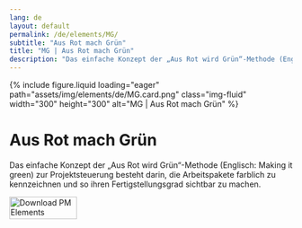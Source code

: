 ```yaml
---
lang: de
layout: default
permalink: /de/elements/MG/
subtitle: "Aus Rot mach Grün"
title: "MG | Aus Rot mach Grün"
description: "Das einfache Konzept der „Aus Rot wird Grün“-Methode (Englisch: Making it green) zur Projektsteuerung besteht darin, die Arbeitspakete farblich zu kennzeichnen und so ihren Fertigstellungsgrad sichtbar zu machen."
---
```


{% include figure.liquid loading="eager" path="assets/img/elements/de/MG.card.png" class="img-fluid" width="300" height="300" alt="MG | Aus Rot mach Grün" %}

# Aus Rot mach Grün

Das einfache Konzept der „Aus Rot wird Grün“-Methode (Englisch: Making it green) zur Projektsteuerung besteht darin, die Arbeitspakete farblich zu kennzeichnen und so ihren Fertigstellungsgrad sichtbar zu machen.

<a href="https://apps.apple.com/app/apple-store/id6738084498?pt=127441684&ct=website&mt=8">
  <img src="{{ "assets/img/en/appstore.png" | relative_url }}" width="120" height="40" alt="Download PM Elements">
</a>
